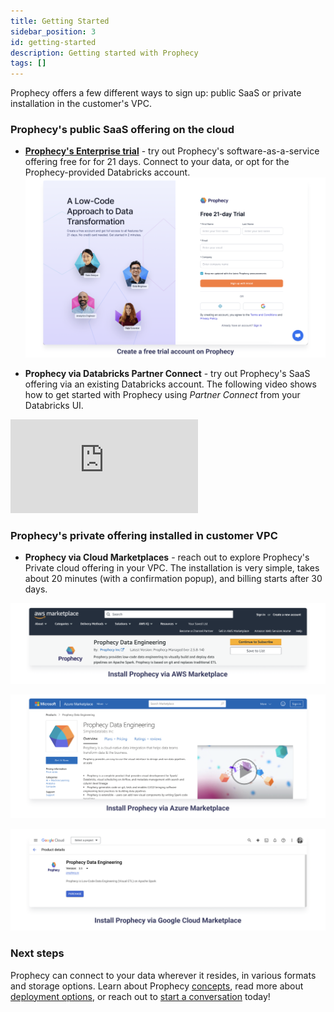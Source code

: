 ```yaml
---
title: Getting Started
sidebar_position: 3
id: getting-started
description: Getting started with Prophecy
tags: []
---
```


Prophecy offers a few different ways to sign up: public SaaS or private installation in the customer's VPC.

### Prophecy's public SaaS offering on the cloud

- [**Prophecy's Enterprise trial**](https://app.prophecy.io/metadata/auth/signup) - try out Prophecy's software-as-a-service offering free for for 21 days. Connect to your data, or opt for the Prophecy-provided Databricks account.
  [![Signup](./img/Signup.png)](https://app.prophecy.io/metadata/auth/signup)

- **Prophecy via Databricks Partner Connect** - try out Prophecy's SaaS offering via an existing Databricks account. The following video shows how to get started with Prophecy using _Partner Connect_ from your Databricks UI.

<div class="video-container">
<iframe src="https://www.youtube.com/embed/mh-6lpYJcqs" title="YouTube video player" frameborder="0" allow="accelerometer; autoplay; clipboard-write; encrypted-media; gyroscope; picture-in-picture" allowfullscreen></iframe>
</div>

### Prophecy's private offering installed in customer VPC

- **Prophecy via Cloud Marketplaces** - reach out to explore Prophecy's Private cloud offering in your VPC. The installation is very simple, takes about 20 minutes (with a confirmation popup), and billing starts after 30 days.

[![AWS](./img/AWS.png)](https://aws.amazon.com/marketplace/pp/prodview-gh3pyflmu7mlu?sr=0-1&ref_=beagle&applicationId=AWSMPContessa#external-reviews)

[![Azure](./img/Azure.png)](https://azuremarketplace.microsoft.com/en-us/marketplace/apps/simpledatalabsinc1635791235920.prophecy-data-engineering)

[![GCP](./img/GCP.png)](https://console.cloud.google.com/marketplace/product/prophecy-on-gcp-public/prophecy-data-engineering)

### Next steps

Prophecy can connect to your data wherever it resides, in various formats and storage options. Learn about Prophecy [concepts](/docs/concepts/concepts.md), read more about [deployment options](/docs/architecture/deployment/deployment.md), or reach out to [start a conversation](./getting-help.md) today!
